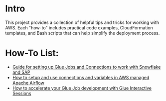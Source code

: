 # Intro

This project provides a collection of helpful tips and tricks for working with AWS. Each "how-to" includes practical code examples, CloudFormation templates, and Bash scripts that can help simplify the deployment process.

# How-To List:

* [Guide for setting up Glue Jobs and Connections to work with Snowflake and SAP](Glue-Connections-Snowflake-SAP/README.md)
* [How to setup and use connections and variables in AWS managed Apache Airflow](MWAA-Connections-and-Vars/README.md)
* [How to accelerate your Glue Job development with Glue Interactive Sessions](Glue-Interactive-Sessions/README.md)